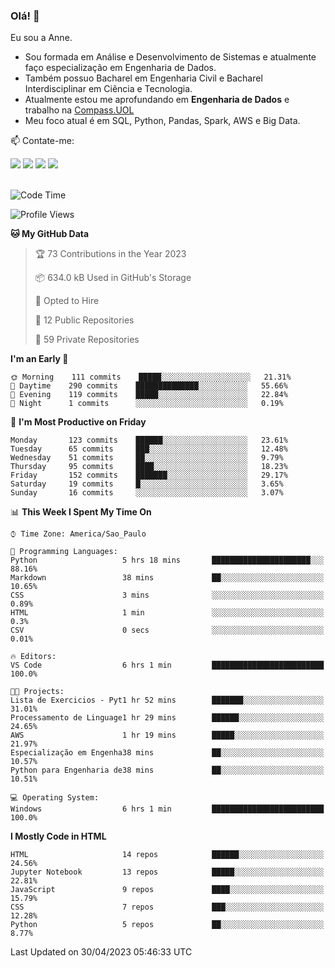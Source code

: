 ### Olá! 👋
Eu sou a Anne. 
- Sou formada em Análise e Desenvolvimento de Sistemas e atualmente faço especialização em Engenharia de Dados.
- Também possuo Bacharel em Engenharia Civil e Bacharel Interdisciplinar em Ciência e Tecnologia.
- Atualmente estou me aprofundando em **Engenharia de Dados** e trabalho na [Compass.UOL](https://compass.uol/pt/home/) 
- Meu foco atual é em SQL, Python, Pandas, Spark, AWS e Big Data.

📫 Contate-me: 

<div>
<a href="https://www.instagram.com/annekarolinefc/" target="_blank"><img src="https://img.shields.io/badge/-Instagram-%23E4405F?style=for-the-badge&logo=instagram&logoColor=white" target="_blank"></a> 
<a href = "mailto:annekarolinefc@gmail.com"><img src="https://img.shields.io/badge/-Gmail-%23333?style=for-the-badge&logo=gmail&logoColor=white" target="_blank"></a>
<a href="https://www.linkedin.com/in/devannekarolinefc/" target="_blank"><img src="https://img.shields.io/badge/-LinkedIn-%230077B5?style=for-the-badge&logo=linkedin&logoColor=white" target="_blank"></a> 
<a href="https://api.whatsapp.com/send?phone=5533991375118&text=Ol%C3%A1%20Anne!%20" target="_blank"><img src="https://img.shields.io/badge/WhatsApp-25D366?style=for-the-badge&logo=whatsapp&logoColor=white" target="_blank"></a>
</div>

  
<!--
  <img align="center" alt="Anne-An" height="30" width="40" src="https://github.com/devicons/devicon/blob/master/icons/angularjs/angularjs-original.svg">
-->

</br>

<!--START_SECTION:waka-->
![Code Time](http://img.shields.io/badge/Code%20Time-166%20hrs%2052%20mins-blue)

![Profile Views](http://img.shields.io/badge/Profile%20Views-7-blue)

**🐱 My GitHub Data** 

> 🏆 73 Contributions in the Year 2023
 > 
> 📦 634.0 kB Used in GitHub's Storage 
 > 
> 💼 Opted to Hire
 > 
> 📜 12 Public Repositories 
 > 
> 🔑 59 Private Repositories  
 > 
**I'm an Early 🐤** 

```text
🌞 Morning    111 commits    █████░░░░░░░░░░░░░░░░░░░░   21.31% 
🌇 Daytime    290 commits    ██████████████░░░░░░░░░░░   55.66% 
🌃 Evening    119 commits    █████░░░░░░░░░░░░░░░░░░░░   22.84% 
🌙 Night      1 commits      ░░░░░░░░░░░░░░░░░░░░░░░░░   0.19%

```
📅 **I'm Most Productive on Friday** 

```text
Monday       123 commits    ██████░░░░░░░░░░░░░░░░░░░   23.61% 
Tuesday      65 commits     ███░░░░░░░░░░░░░░░░░░░░░░   12.48% 
Wednesday    51 commits     ██░░░░░░░░░░░░░░░░░░░░░░░   9.79% 
Thursday     95 commits     ████░░░░░░░░░░░░░░░░░░░░░   18.23% 
Friday       152 commits    ███████░░░░░░░░░░░░░░░░░░   29.17% 
Saturday     19 commits     █░░░░░░░░░░░░░░░░░░░░░░░░   3.65% 
Sunday       16 commits     ░░░░░░░░░░░░░░░░░░░░░░░░░   3.07%

```


📊 **This Week I Spent My Time On** 

```text
⌚︎ Time Zone: America/Sao_Paulo

💬 Programming Languages: 
Python                   5 hrs 18 mins       ██████████████████████░░░   88.16% 
Markdown                 38 mins             ██░░░░░░░░░░░░░░░░░░░░░░░   10.65% 
CSS                      3 mins              ░░░░░░░░░░░░░░░░░░░░░░░░░   0.89% 
HTML                     1 min               ░░░░░░░░░░░░░░░░░░░░░░░░░   0.3% 
CSV                      0 secs              ░░░░░░░░░░░░░░░░░░░░░░░░░   0.01%

🔥 Editors: 
VS Code                  6 hrs 1 min         █████████████████████████   100.0%

🐱‍💻 Projects: 
Lista de Exercicios - Pyt1 hr 52 mins        ███████░░░░░░░░░░░░░░░░░░   31.01% 
Processamento de Linguage1 hr 29 mins        ██████░░░░░░░░░░░░░░░░░░░   24.65% 
AWS                      1 hr 19 mins        █████░░░░░░░░░░░░░░░░░░░░   21.97% 
Especialização em Engenha38 mins             ██░░░░░░░░░░░░░░░░░░░░░░░   10.57% 
Python para Engenharia de38 mins             ██░░░░░░░░░░░░░░░░░░░░░░░   10.51%

💻 Operating System: 
Windows                  6 hrs 1 min         █████████████████████████   100.0%

```

**I Mostly Code in HTML** 

```text
HTML                     14 repos            ██████░░░░░░░░░░░░░░░░░░░   24.56% 
Jupyter Notebook         13 repos            █████░░░░░░░░░░░░░░░░░░░░   22.81% 
JavaScript               9 repos             ████░░░░░░░░░░░░░░░░░░░░░   15.79% 
CSS                      7 repos             ███░░░░░░░░░░░░░░░░░░░░░░   12.28% 
Python                   5 repos             ██░░░░░░░░░░░░░░░░░░░░░░░   8.77%

```



 Last Updated on 30/04/2023 05:46:33 UTC
<!--END_SECTION:waka-->
  
